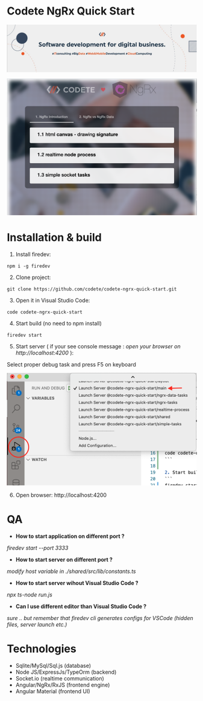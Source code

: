 # Codete NgRx Quick Start

<p style="text-align: center;"><img src="./_images/baner.jpeg" ></p>

<p style="text-align: center;"><img src="./_images/screen.png" ></p>

# Installation & build

1. Install firedev:
```
npm i -g firedev
```

2. Clone project:
```
git clone https://github.com/codete/codete-ngrx-quick-start.git
```

3. Open it in Visual Studio Code:
```
code codete-ngrx-quick-start
```

4. Start build (no need to npm install)
```
firedev start
```

5. Start server ( if your see console message : *open your browser on http://localhost:4200* ):

Select proper debug task and press F5 on keyboard

![](./_images/code-debug.png)


6. Open browser: http://localhost:4200


# QA

- **How to start application on different port ?**

*firedev start --port 3333*


- **How to start server on different port ?**

*modify host variable in ./shared/src/lib/constants.ts*


- **How to start server wihout Visual Studio Code ?**

*npx ts-node run.js*


- **Can I use different editor than Visual Studio Code ?**

*sure .. but remember that firedev cli generates configs for VSCode (hidden files, server launch etc.)*





# Technologies
- Sqlite/MySql/Sql.js (database)
- Node JS/ExpressJs/TypeOrm (backend)
- Socket.io (realtime communication)
- Angular/NgRx/RxJS (frontend engine)
- Angular Material (frontend UI)